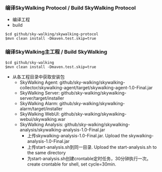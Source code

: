 ### 编译SkyWalking Protocol / Build SkyWalking Protocol
- 编译工程
- build
```shell
$cd github/sky-walking/skywalking-protocol
$mvn clean install -Dmaven.test.skip=true
```

### 编译SkyWalking主工程 / Build SkyWalking
```shell
$cd github/sky-walking
$mvn clean install -Dmaven.test.skip=true
```

- 从各工程目录中获取安装包
	- SkyWalking Agent: github/sky-walking/skywalking-collector/skywalking-agent/target/skywalking-agent-1.0-Final.jar
	- SkyWalking Server: github/sky-walking/skywalking-server/target/installer
	- SkyWalking Alarm:  github/sky-walking/skywalking-alarm/target/installer
	- SkyWalking WebUI: github/sky-walking/skywalking-webui/skywalking.war
	- SkyWalking Analysis: github/sky-walking/skywalking-analysis/skywalking-analysis-1.0-Final.jar
		- 上传skywalking-analysis-1.0-Final.jar. Upload the skywalking-analysis-1.0-Final.jar
		- 上传start-analysis.sh到同一目录. Upload the start-analysis.sh to the same directory
		- 为start-analysis.sh创建crontable定时任务，30分钟执行一次。create crontable for shell, set cycle=30min.
